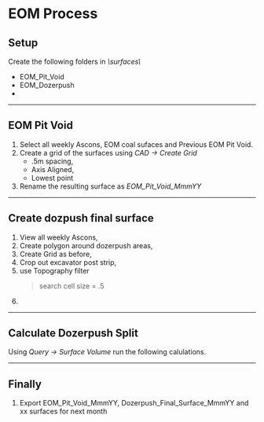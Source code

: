 # EOM Process


## Setup
Create the following folders in *\surfaces\\*
+ EOM_Pit_Void
+ EOM_Dozerpush
+

___
## EOM Pit Void


1) Select all weekly Ascons, EOM coal sufaces and Previous EOM Pit Void.
2) Create a grid of the surfaces using *CAD -> Create Grid*
    + .5m spacing,
    + Axis Aligned, 
    + Lowest point
3) Rename the resulting surface as *EOM_Pit_Void_MmmYY*
___
## Create dozpush final surface

1) View all weekly Ascons,
2) Create polygon around dozerpush areas,
3) Create Grid as before,
4) Crop out excavator post strip,
5) use Topography filter
    > search cell size = .5
6)

--- 
## Calculate Dozerpush Split
Using *Query -> Surface Volume* run the following calulations.


___
## Finally
1) Export EOM_Pit_Void_MmmYY, Dozerpush_Final_Surface_MmmYY and xx surfaces for next month